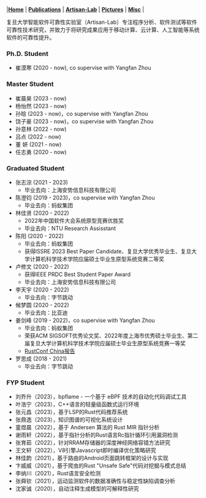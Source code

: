
|[<b>Home</b>](https://hxuhack.github.io/) | [<b>Publications</b>](../publication/list) | [<b>Artisan-Lab</b>](../lab/page) | [<b>Pictures</b>](../photo/page) | [<b>Misc</b>](../misc/list) |

复旦大学智能软件可靠性实验室（Artisan-Lab）专注程序分析、软件测试等软件可靠性技术研究，并致力于将研究成果应用于移动计算、云计算、人工智能等系统软件的可靠性提升。

### Ph.D. Student
- 崔漠寒 (2020 - now), co supervise with Yangfan Zhou
 
### Master Student

- 崔晨昊 (2023 - now)
- 杨怡然 (2023 - now)
- 孙晗 (2023 - now)，co supervise with Yangfan Zhou
- 饶子豪 (2023 - now)，co supervise with Yangfan Zhou
- 孙意林 (2022 - now)
- 吕点 (2022 - now)
- 董 妍 (2021 - now)
- 任志勇 (2020 - now)

### Graduated Student
- 张志淙 (2021 - 2023)
  - 毕业去向：上海安势信息科技有限公司 
- 陈澄钧 (2019 - 2023)，co supervise with Yangfan Zhou
  - 毕业去向：蚂蚁集团
- 林佳贤 (2020 - 2022)
  - 2022年中国软件大会系统原型竞赛优胜奖
  - 毕业去向：NTU Research Assisstant  
- 陈阳 (2020 - 2022)
  - 毕业去向：蚂蚁集团 
  - 获得ISSRE 2023 Best Paper Candidate、复旦大学优秀毕业生、复旦大学计算机科学技术学院应届硕士毕业生原型系统竞赛二等奖
- 卢修文 (2020 - 2022)
  - 获得IEEE PRDC Best Student Paper Award
  - 毕业去向：上海安势信息科技有限公司 
- 李天宇 (2020 - 2022)
  - 毕业去向：字节跳动 
- 候梦圆 (2020 - 2022)
  - 毕业去向：比亚迪 
- 姜剑峰 (2019 - 2022)，co supervise with Yangfan Zhou
  - 毕业去向：蚂蚁集团
  - 荣获ACM SIGSOFT优秀论文奖、2022年度上海市优秀硕士毕业生、第二届复旦大学计算机科学技术学院应届硕士毕业生原型系统竞赛一等奖
  - [RustConf China报告](files/RustConf22.pdf) 
- 罗思成 (2018 - 2021)
  - 毕业去向：字节跳动

### FYP Student 
 - 刘乔升（2023），bpflame - 一个基于 eBPF 技术的自动化代码调试工具 
 - 叶浩宁（2023），C++语言的轻量级函数式运行环境
 - 张元昌（2023），基于LSP的Rust代码推荐系统
 - 张鼎逸（2023），知识图谱的可视化系统设计
 - 童煜晨（2022），基于 Andersen 算法的 Rust MIR 指针分析
 - 谢雨轩（2022），基于指针分析的Rust语言Rc指针循环引用漏洞检测
 - 张育茹（2022），针对RRAM存储器的深度神经网络容错方法研究
 - 王文轩（2022），V8引擎Javascript即时编译优化策略研究
 - 林佳韵（2021），基于路由的Android页面跳转框架的设计与实现
 - 卞威威（2021），基于爬虫的Rust "Unsafe Safe"代码对挖掘与模式总结
 - 李纳川（2021），Rust语言安全检测
 - 张舜钦（2021），运动监测软件的数据准确性与稳定性缺陷调查分析
 - 沈家诚（2020），自动注释生成模型的可解释性研究

